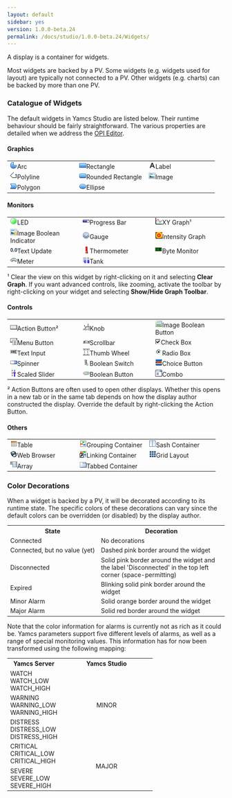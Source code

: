 ```yaml
---
layout: default
sidebar: yes
version: 1.0.0-beta.24
permalink: /docs/studio/1.0.0-beta.24/Widgets/
---
```


A display is a container for widgets.

Most widgets are backed by a PV. Some widgets (e.g. widgets used for layout) are typically not connected to a PV. Other widgets (e.g. charts) can be backed by more than one PV.

### Catalogue of Widgets
The default widgets in Yamcs Studio are listed below. Their runtime behaviour should be fairly straightforward. The various properties are detailed when we address the [OPI Editor](/docs/studio/Editing_Displays/).

#### Graphics

<table class="inline image-overview">
    <tr>
        <td width="33%"><img src="/assets/studio/icons/widgets/arc.png">Arc</td>
        <td width="33%"><img src="/assets/studio/icons/widgets/rectangle2.png">Rectangle</td>
        <td width="33%"><img src="/assets/studio/icons/widgets/label.png">Label</td>
    </tr>
    <tr>
        <td><img src="/assets/studio/icons/widgets/polyline.gif">Polyline</td>
        <td><img src="/assets/studio/icons/widgets/roundedRectangle.png">Rounded Rectangle</td>
        <td><img src="/assets/studio/icons/widgets/image.gif">Image</td>
    </tr>
    <tr>
        <td><img src="/assets/studio/icons/widgets/polygon.png">Polygon</td>
        <td><img src="/assets/studio/icons/widgets/ellipse2.png">Ellipse</td>
        <td></td>
    </tr>
</table>

#### Monitors

<table class="inline image-overview">
    <tr>
        <td width="33%"><img src="/assets/studio/icons/widgets/LED.png">LED</td>
        <td width="33%"><img src="/assets/studio/icons/widgets/ProgressBar.gif">Progress Bar</td>
        <td width="33%"><img src="/assets/studio/icons/widgets/XYGraph.gif">XY Graph&#185;</td>
    </tr>
    <tr>
        <td><img src="/assets/studio/icons/widgets/imageBooleanIndicator.gif">Image Boolean Indicator</td>
        <td><img src="/assets/studio/icons/widgets/gauge2.png">Gauge</td>
        <td><img src="/assets/studio/icons/widgets/intensityGraph.png">Intensity Graph</td>
    </tr>
    <tr>
        <td><img src="/assets/studio/icons/widgets/textUpdate.png">Text Update</td>
        <td><img src="/assets/studio/icons/widgets/Thermo.gif">Thermometer</td>
        <td><img src="/assets/studio/icons/widgets/ByteMonitor.png">Byte Monitor</td>
    </tr>
    <tr>
        <td><img src="/assets/studio/icons/widgets/XMeter.png">Meter</td>
        <td><img src="/assets/studio/icons/widgets/tank.png">Tank</td>
        <td></td>
    </tr>
</table>

&#185; Clear the view on this widget by right-clicking on it and selecting **Clear Graph**. If you want advanced controls, like zooming, activate the toolbar by right-clicking on your widget and selecting **Show/Hide Graph Toolbar**.

#### Controls

<table class="inline image-overview">
    <tr>
        <td width="33%"><img src="/assets/studio/icons/widgets/actionbutton.gif">Action Button&#178;</td>
        <td width="33%"><img src="/assets/studio/icons/widgets/knob.gif">Knob</td>
        <td width="33%"><img src="/assets/studio/icons/widgets/imageButton.gif">Image Boolean Button</td>
    </tr>
    <tr>
        <td><img src="/assets/studio/icons/widgets/menubutton.gif">Menu Button</td>
        <td><img src="/assets/studio/icons/widgets/scrollbar.png">Scrollbar</td>
        <td><img src="/assets/studio/icons/widgets/checkboxenabledon.gif">Check Box</td>
    </tr>
    <tr>
        <td><img src="/assets/studio/icons/widgets/textInput.png">Text Input</td>
        <td><img src="/assets/studio/icons/widgets/thumbwheel.gif">Thumb Wheel</td>
        <td><img src="/assets/studio/icons/widgets/radiobutton.gif">Radio Box</td>
    </tr>
    <tr>
        <td><img src="/assets/studio/icons/widgets/Spinner.gif">Spinner</td>
        <td><img src="/assets/studio/icons/widgets/BoolSwitch.gif">Boolean Switch</td>
        <td><img src="/assets/studio/icons/widgets/ChoiceButton.png">Choice Button</td>
    </tr>
    <tr>
        <td><img src="/assets/studio/icons/widgets/scaled_slider.gif">Scaled Slider</td>
        <td><img src="/assets/studio/icons/widgets/BoolButton.gif">Boolean Button</td>
        <td><img src="/assets/studio/icons/widgets/combo.gif">Combo</td>
    </tr>
</table>

&#178; Action Buttons are often used to open other displays. Whether this opens in a new tab or in the same tab depends on how the display author constructed the display. Override the default by right-clicking the Action Button.

#### Others

<table class="inline image-overview">
    <tr>
        <td width="33%"><img src="/assets/studio/icons/widgets/table.gif">Table</td>
        <td width="33%"><img src="/assets/studio/icons/widgets/groupContainer.png">Grouping Container</td>
        <td width="33%"><img src="/assets/studio/icons/widgets/SashContainer.png">Sash Container</td>
    </tr>
    <tr>
        <td><img src="/assets/studio/icons/widgets/web_browser.png">Web Browser</td>
        <td><img src="/assets/studio/icons/widgets/linkingcontainer.png">Linking Container</td>
        <td><img src="/assets/studio/icons/widgets/grid.gif">Grid Layout</td>
    </tr>
    <tr>
        <td><img src="/assets/studio/icons/widgets/array.gif">Array</td>
        <td><img src="/assets/studio/icons/widgets/tab.png">Tabbed Container</td>
        <td></td>
    </tr>
</table>

### Color Decorations
When a widget is backed by a PV, it will be decorated according to its runtime state. The specific colors of these decorations can vary since the default colors can be overridden (or disabled) by the display author.

<table class="inline">
    <tr>
        <th>State</th>
        <th>Decoration</th>
    </tr>
    <tr>
        <td>Connected</td>
        <td>No decorations</td>
    </tr>
    <tr>
        <td style="white-space: nowrap;">Connected, but no value (yet)</td>
        <td>Dashed pink border around the widget</td>
    </tr>
    <tr>
        <td>Disconnected</td>
        <td>
            Solid pink border around the widget and the label 'Disconnected' in the top left corner (space-permitting)
        </td>
    </tr>
    <tr>
        <td>Expired</td>
        <td>
            Blinking solid pink border around the widget 
        </td>
    </tr>
    <tr>
        <td>Minor Alarm</td>
        <td>Solid orange border around the widget</td>
    </tr>
    <tr>
        <td>Major Alarm</td>
        <td>Solid red border around the widget</td>
    </tr>
</table>

Note that the color information for alarms is currently not as rich as it could be. Yamcs parameters support five different levels of alarms, as well as a range of special monitoring values. This information has for now been transformed using the following mapping:

<table class="inline nostretch">
    <tr>
        <th>Yamcs Server</th>
        <th style="text-align: center;" width="200">Yamcs Studio</th>
    </tr>
    <tr>
        <td>
            WATCH<br>
            WATCH_LOW<br>
            WATCH_HIGH
        </td>
        <td rowspan="3" style="text-align: center;">
            MINOR
        </td>
    </tr>
    <tr>
        <td>
            WARNING<br>
            WARNING_LOW<br>
            WARNING_HIGH
        </td>
    </tr>
    <tr>
        <td>
            DISTRESS<br>
            DISTRESS_LOW<br>
            DISTRESS_HIGH
        </td>
    </tr>
    <tr>
        <td>
            CRITICAL<br>
            CRITICAL_LOW<br>
            CRITICAL_HIGH
        </td>
        <td rowspan="2" style="text-align: center;">
            MAJOR
        </td>
    </tr>
    <tr>
        <td>
            SEVERE<br>
            SEVERE_LOW<br>
            SEVERE_HIGH
        </td>
    </tr>
</table>
